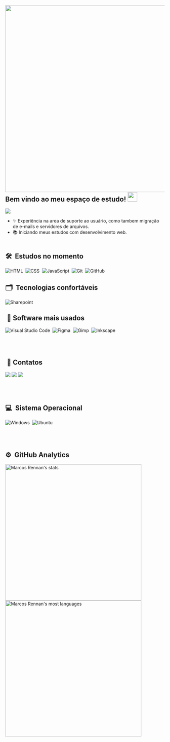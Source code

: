 
<img align="right" height="590em" src="https://gist.githubusercontent.com/MarcosRennan/85a26318b686bca82abf5117bca560ff/raw/1dff187dbd7abfc9e6c25970b831e47d812df2ce/mobile.svg"/>

## Bem vindo ao meu espaço de estudo! <img src="https://raw.githubusercontent.com/iampavangandhi/iampavangandhi/master/gifs/Hi.gif" width="30px"></h2>
![](https://komarev.com/ghpvc/?username=MarcosRennan&color=blue&style=flat)

- ✨ Experiência na area de suporte ao usuário, como tambem migração de e-mails e servidores de arquivos.
- 📚 Iniciando meus estudos com desenvolvimento web.
<br><br>
## 🛠 &nbsp;Estudos no momento
![HTML](https://img.shields.io/badge/HTML5-E34F26?style=for-the-badge&logo=html5&logoColor=white)&nbsp;
![CSS](https://img.shields.io/badge/CSS3-1572B6?style=for-the-badge&logo=css3&logoColor=white)&nbsp;
![JavaScript](https://img.shields.io/badge/JavaScript-F7DF1E?style=for-the-badge&logo=javascript&logoColor=black)&nbsp;
![Git](https://img.shields.io/badge/GIT-E44C30?style=for-the-badge&logo=git&logoColor=white)&nbsp;
![GitHub](https://img.shields.io/badge/GitHub-100000?style=for-the-badge&logo=github&logoColor=white)&nbsp;
## 🗂️ &nbsp;Tecnologias confortáveis
![Sharepoint](https://img.shields.io/badge/Microsoft_SharePoint-0078D4?style=for-the-badge&logo=microsoft-sharepoint&logoColor=white)&nbsp;
## &nbsp;📑 Software mais usados
![Visual Studio Code](https://img.shields.io/badge/Visual_Studio_Code-0078D4?style=for-the-badge&logo=visual%20studio%20code&logoColor=white)&nbsp;
![Figma](https://img.shields.io/badge/Figma-F24E1E?style=for-the-badge&logo=figma&logoColor=white)&nbsp;
![Gimp](https://img.shields.io/badge/gimp-5C5543?style=for-the-badge&logo=gimp&logoColor=white)&nbsp;
![Inkscape](https://img.shields.io/badge/Inkscape-000000?style=for-the-badge&logo=Inkscape&logoColor=white)&nbsp;
<br><br>
<br><br>
## &nbsp;📱 Contatos
  <a href="https://www.linkedin.com/in/marcosrennan/" target="_blank"><img src="https://img.shields.io/badge/-LinkedIn-%230077B5?style=for-the-badge&logo=linkedin&logoColor=white" target="_blank"></a>
  <a href = "mailto:marcosdrigues12@gmail.com"><img src="https://img.shields.io/badge/-Gmail-%23333?style=for-the-badge&logo=gmail&logoColor=white" target="_blank"></a>
  <a href="https://twitter.com/Marcosdev21" target="_blank" ><img src="https://img.shields.io/badge/Twitter-1DA1F2?style=for-the-badge&logo=twitter&logoColor=white" target="_blank"></a>
<br><br>
<br><br>
## 💻 &nbsp;Sistema Operacional
![Windows](https://img.shields.io/badge/Windows-0078D6?style=for-the-badge&logo=windows&logoColor=white)&nbsp;
![Ubuntu](https://img.shields.io/badge/Ubuntu-E95420?style=for-the-badge&logo=ubuntu&logoColor=white)&nbsp;
<br><br>
<br><br>
## ⚙️ &nbsp;GitHub Analytics
<p align="left">
<img width="430em" src="https://github-readme-stats.vercel.app/api?username=MarcosRennan&show_icons=true&theme=aura_dark" alt="Marcos Rennan's stats"/>
<img width="430em" src="https://github-readme-stats.vercel.app/api/top-langs/?username=MarcosRennan&layout=compact&theme=aura_dark" alt="Marcos Rennan's most languages"/>
</p>





